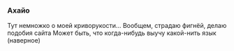 ### Ахайо
Тут немножко о моей криворукости...
Вообщем, страдаю фигнёй, делаю подобия сайта
Может быть, что когда-нибудь выучу какой-нить язык (наверное)
